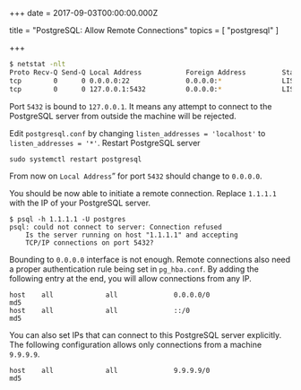 
+++
date = 2017-09-03T00:00:00.000Z


title = "PostgreSQL: Allow Remote Connections"
topics = [ "postgresql" ]

+++

```bash
$ netstat -nlt
Proto Recv-Q Send-Q Local Address           Foreign Address         State
tcp        0      0 0.0.0.0:22              0.0.0.0:*               LISTEN
tcp        0      0 127.0.0.1:5432          0.0.0.0:*               LISTEN
```

Port `5432` is bound to `127.0.0.1`. It means any attempt to connect to the PostgreSQL server from outside the machine will be rejected.

Edit `postgresql.conf` by changing `listen_addresses = 'localhost'` to `listen_addresses = '*'`. Restart PostgreSQL server

```
sudo systemctl restart postgresql
```

From now on `Local Address`” for port `5432` should change to `0.0.0.0`.

You should be now able to initiate a remote connection. Replace `1.1.1.1` with the IP of your PostgreSQL server.

```
$ psql -h 1.1.1.1 -U postgres
psql: could not connect to server: Connection refused
	Is the server running on host "1.1.1.1" and accepting
	TCP/IP connections on port 5432?
```

Bounding to `0.0.0.0`  interface is not enough. Remote connections also need a proper authentication rule being set in `pg_hba.conf`. By adding the following entry at the end, you will allow connections from any IP.

```
host    all             all              0.0.0.0/0                       md5
host    all             all              ::/0                            md5
```

You can also set IPs that can connect to this PostgreSQL server explicitly. The following configuration allows only connections from a machine `9.9.9.9`.

```
host    all             all              9.9.9.9/0                       md5
```
